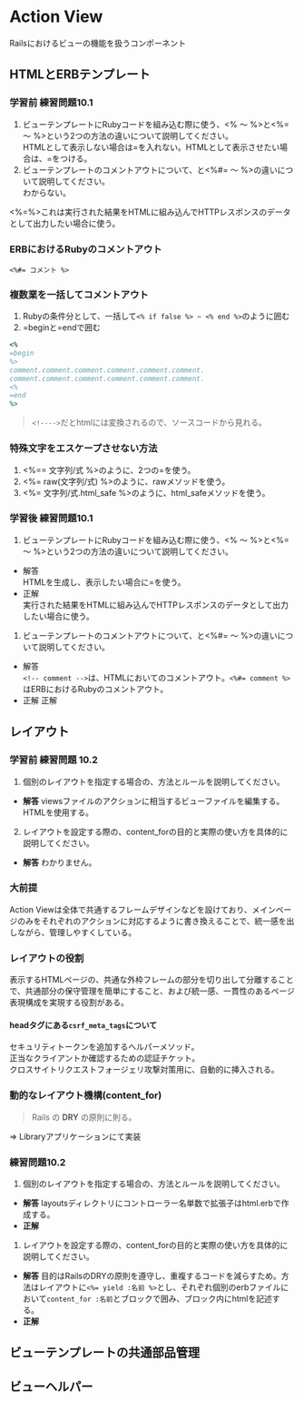 # Action View
Railsにおけるビューの機能を扱うコンポーネント

## HTMLとERBテンプレート
### 学習前 練習問題10.1
1. ビューテンプレートにRubyコードを組み込む際に使う、<% 〜 %>と<%= 〜 %>という2つの方法の違いについて説明してください。  
  HTMLとして表示しない場合は=を入れない。HTMLとして表示させたい場合は、=をつける。  
2. ビューテンプレートのコメントアウトについて、<!-- 〜 -->と<%#= 〜 %>の違いについて説明してください。  
  わからない。

<%=%>これは実行された結果をHTMLに組み込んでHTTPレスポンスのデータとして出力したい場合に使う。

### ERBにおけるRubyのコメントアウト
`<%#= コメント %>`

### 複数業を一括してコメントアウト
1. Rubyの条件分として、一括して`<% if false %> ~ <% end %>`のように囲む
2. =beginと=endで囲む

```ruby
<%
=begin
%>
comment.comment.comment.comment.comment.comment.
comment.comment.comment.comment.comment.comment.
<%
=end
%>
```

> `<!---->`だとhtmlには変換されるので、ソースコードから見れる。

### 特殊文字をエスケープさせない方法
1. <%== 文字列/式 %>のように、2つの=を使う。
2. <%= raw(文字列/式) %>のように、rawメソッドを使う。
3. <%= 文字列/式.html_safe %>のように、html_safeメソッドを使う。

### 学習後 練習問題10.1
1. ビューテンプレートにRubyコードを組み込む際に使う、<% 〜 %>と<%= 〜 %>という2つの方法の違いについて説明してください。  
  - 解答  
    HTMLを生成し、表示したい場合に=を使う。
  - 正解  
    実行された結果をHTMLに組み込んでHTTPレスポンスのデータとして出力したい場合に使う。

1. ビューテンプレートのコメントアウトについて、<!-- 〜 -->と<%#= 〜 %>の違いについて説明してください。  
  - 解答  
    `<!-- comment -->`は、HTMLにおいてのコメントアウト。`<%#= comment %>`はERBにおけるRubyのコメントアウト。
  - 正解
    正解

## レイアウト
### 学習前 練習問題 10.2
1. 個別のレイアウトを指定する場合の、方法とルールを説明してください。
- **解答**  viewsファイルのアクションに相当するビューファイルを編集する。HTMLを使用する。
2. レイアウトを設定する際の、content_forの目的と実際の使い方を具体的に説明してください。
- **解答**  わかりません。

### 大前提
Action Viewは全体で共通するフレームデザインなどを設けており、メインページのみをそれぞれのアクションに対応するように書き換えることで、統一感を出しながら、管理しやすくしている。

### レイアウトの役割
表示するHTMLページの、共通な外枠フレームの部分を切り出して分離することで、共通部分の保守管理を簡単にすること、および統一感、一貫性のあるページ表現構成を実現する役割がある。

#### headタグにある`csrf_meta_tags`について
セキュリティトークンを追加するヘルパーメソッド。  
正当なクライアントか確認するための認証チケット。  
クロスサイトリクエストフォージェリ攻撃対策用に、自動的に挿入される。  

### 動的なレイアウト機構(content_for)
> Rails の **DRY** の原則に則る。

=> Libraryアプリケーションにて実装

### 練習問題10.2
1. 個別のレイアウトを指定する場合の、方法とルールを説明してください。
- **解答**  layoutsディレクトリにコントローラー名単数で拡張子はhtml.erbで作成する。
- **正解**
1. レイアウトを設定する際の、content_forの目的と実際の使い方を具体的に説明してください。
- **解答**  目的はRailsのDRYの原則を遵守し、重複するコードを減らすため。方法はレイアウトに`<%= yield :名前 %>`とし、それぞれ個別のerbファイルにおいて`content_for :名前`とブロックで囲み、ブロック内にhtmlを記述する。
- **正解**


## ビューテンプレートの共通部品管理


## ビューヘルパー

